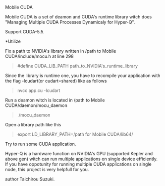 Mobile CUDA

Mobile CUDA is a set of deamon and CUDA's runtime library witch does "Managing Multiple CUDA Processes Dynamicaly for Hyper-Q".

Support CUDA-5.5.

*Utilize

Fix a path to NVIDIA's library written in /path to Mobile CUDA/include/mocu.h at line 298

>\#define CUDA_LIB_PATH path_to_NVIDIA's_runtime_library

Since the library is runtime one, you have to recompile your application with the flag -lcudart(or cudart=shared) like as follows

>nvcc app.cu -lcudart

Run a deamon witch is located in /path to Mobile CUDA/daemon/mocu_daemon

>./mocu_daemon

Open a library path like this

>export LD_LIBRARY_PATH=/path for Mobile CUDA/lib64/

Try to run some CUDA application.

Hyper-Q is a hardware function on NVIDIA's GPU (supported Kepler and above gen) witch can run multiple applications on single device efficiently.
If you have oppotunity for running multiple CUDA applications on single node, this project is very helpfull for you.

author Taichirou Suzuki.

